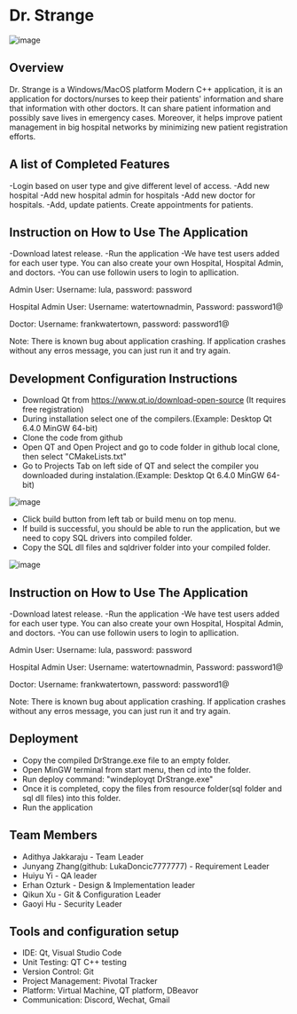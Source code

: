 # Dr. Strange

![image](https://user-images.githubusercontent.com/113259131/206882889-e0f07c98-ff58-4326-8798-731f67dd70af.png)


## Overview
Dr. Strange is a Windows/MacOS platform Modern C++ application, it is an application for doctors/nurses to keep their patients' information and share that information with other doctors. It can share patient information and possibly save lives in emergency cases. Moreover, it helps improve patient management in big hospital networks by minimizing new patient registration efforts.

## A list of Completed Features
-Login based on user type and give different level of access.
-Add new hospital
-Add new hospital admin for hospitals
-Add new doctor for hospitals.
-Add, update patients. Create appointments for patients.

## Instruction on How to Use The Application
-Download latest release.
-Run the application
-We have test users added for each user type. You can also create your own Hospital, Hospital Admin, and doctors. 
-You can use followin users to login to apllication.

Admin User:
Username: lula, password: password

Hospital Admin User:
Username: watertownadmin, Password: password1@

Doctor:
Username: frankwatertown, password: password1@

Note: There is known bug about application crashing. If application crashes without any erros message, you can just run it and try again.

## Development Configuration Instructions
- Download Qt from https://www.qt.io/download-open-source (It requires free registration)
- During installation select one of the compilers.(Example: Desktop Qt 6.4.0 MinGW 64-bit)
- Clone the code from github
- Open QT and Open Project and go to code folder in github local clone, then select "CMakeLists.txt"
- Go to Projects Tab on left side of QT and select the compiler you downloaded during instalation.(Example: Desktop Qt 6.4.0 MinGW 64-bit)

![image](https://user-images.githubusercontent.com/113259131/206882918-eb3120fb-89f0-4b12-87f4-a217575f22d3.png)


- Click build button from left tab or build menu on top menu.
- If build is successful, you should be able to run the application, but we need to copy SQL drivers into compiled folder.
- Copy the SQL dll files and sqldriver folder into your compiled folder.

![image](https://user-images.githubusercontent.com/113259131/206882964-c28a81e8-e458-4bf3-a22c-1a65e274766e.png)



## Instruction on How to Use The Application
-Download latest release.
-Run the application
-We have test users added for each user type. You can also create your own Hospital, Hospital Admin, and doctors. 
-You can use followin users to login to apllication.

Admin User:
Username: lula, password: password

Hospital Admin User:
Username: watertownadmin, Password: password1@

Doctor:
Username: frankwatertown, password: password1@

Note: There is known bug about application crashing. If application crashes without any erros message, you can just run it and try again.


## Deployment
- Copy the compiled DrStrange.exe file to an empty folder.
- Open MinGW terminal from start menu, then cd into the folder.
- Run deploy command: "windeployqt DrStrange.exe"
- Once it is completed, copy the files from resource folder(sql folder and sql dll files) into this folder.
- Run the application

## Team Members
-  Adithya Jakkaraju - Team Leader
-  Junyang Zhang(github: LukaDoncic7777777) - Requirement Leader
-  Huiyu Yi - QA leader
-  Erhan Ozturk - Design & Implementation leader
-  Qikun Xu - Git & Configuration Leader
-  Gaoyi Hu - Security Leader

## Tools and configuration setup

- IDE: Qt, Visual Studio Code
- Unit Testing: QT C++ testing
- Version Control: Git
- Project Management: Pivotal Tracker
- Platform: Virtual Machine, QT platform, DBeavor 
- Communication: Discord, Wechat, Gmail


